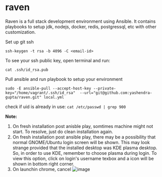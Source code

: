 # raven
Raven is a full stack development environment using Ansible. It contains playbooks to setup jdk, nodejs, docker, redis, postgressql, etc with other customization. 

Set up git ssh

```shell
ssh-keygen -t rsa -b 4096 -C <email-id>
```

To see your ssh public key, open terminal and run:
```shell
cat .ssh/id_rsa.pub
```

Pull ansible and run playbook to setup your environment
```shell
sudo -E ansible-pull --accept-host-key --private-key="/home/vagrant/.ssh/id_rsa"  --url="git@github.com:yashendra-gupta/raven.git" local.yml
```


check if uid is already in use: `cat /etc/passwd | grep 900`

**Note:** 
1. On fresh installation post anisble play, somtimes machine might not start. To resolve, just do clean installation again.
2. On fresh installation post ansible play, there may be a possibility that normal GNOME/Ubuntu login screen will be shown. This may look strange provided that the installed desktop was KDE plasma desktop. So, in order to use KDE, remember to choose plasma during login. To view this option, click on login's username texbox and a icon will be shown in bottom right corner.
3. On launchin chrome, cancel 
![image](https://user-images.githubusercontent.com/40363062/182890348-a9a78549-5792-4f45-b7c6-3c808bc90ace.png)
